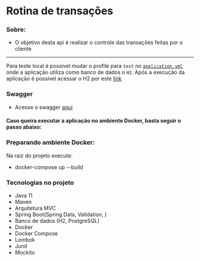 # Rotina de transações

### Sobre: 
* O objetivo desta api é realizar o controle das transações feitas por o cliente
----

Para teste local é possível mudar o profile para `test` no [`application.yml`](https://github.com/lucasbarrossantos/account/blob/main/src/main/resources/application.yml) 
onde a aplicação utiliza como banco de dados o `H2`. Após a execução da aplicação é possível acessar o H2 por este [link](http://localhost:8080/api/h2)

### Swagger
- Acesse o swagger [aqui](http://localhost:8080/api/swagger-ui/#/)

#### Caso queira executar a aplicação no ambiente Docker, basta seguir o passo abaixo:

### Preparando ambiente Docker:

Na raiz do projeto execute:

- docker-compose up --build

### Tecnologias no projeto

- Java 11
- Maven
- Arquitetura MVC
- Spring Boot(Spring Data, Validation, )
- Banco de dados (H2, PostgreSQL)
- Docker
- Docker Compose
- Lombok
- Junit
- Mockito

